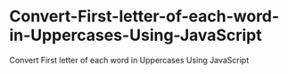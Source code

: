 # Convert-First-letter-of-each-word-in-Uppercases-Using-JavaScript
Convert First letter of each word in Uppercases Using JavaScript
